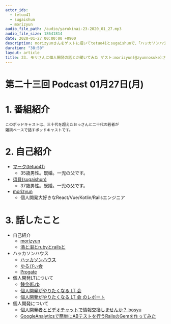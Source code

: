 ```yaml
---
actor_ids:
  - tetuo41
  - sugaishun
  - morizyun
audio_file_path: /audio/yarukinai-23-2020_01_27.mp3
audio_file_size: 18641814
date: 2020-01-27 00:00:00 +0900
description: morizyunさんをゲストに招いてtetuo41とsugaishunで、「ハッカソンハウス」「個人開発」「エディタ」について話しました。
duration: "38:50"
layout: article
title: 23. モリさんに個人開発の話とか聞いてみた ゲスト:morizyun(@zyunnosuke)さん
---
```


# 第二十三回 Podcast 01月27日(月)

# 1. 番組紹介
    このポッドキャストは、三十代を超えたおっさんと二十代の若者が
    雑談ベースで話すポッドキャストです。

# 2. 自己紹介
- [マーク(tetuo41)](https://twitter.com/tetuo41)
    - 35歳男性。既婚。一児の父です。
- [須貝(sugaishun)](https://twitter.com/sugaishun)
    - 37歳男性。既婚。一児の父です。
- [morizyun](https://twitter.com/zyunnosuke)
    - 個人開発大好きなReact/Vue/Kotlin/Railsエンジニア

# 3. 話したこと
- 自己紹介
    - [morizyun](https://twitter.com/zyunnosuke)
    - [酒と泪とrubyとrailsと](https://morizyun.github.io/)
- ハッカソンハウス
    - [ハッカソンハウス](http://hackathon-house.herokuapp.com/)
    - [ゆるびぃ会](http://yuruby.github.io/)
    - [Progate](https://prog-8.com/)
- 個人開発LTについて
    - [錬金術.rb](https://techplay.jp/event/573899)
    - [個人開発がやりたくなる LT 会](https://alchemy-rb.connpass.com/event/156757/)
    - [個人開発がやりたくなる LT 会 のレポート](https://morizyun.github.io/blog/indie-hacker-lt-event-first/index.html)
- 個人開発について
    - [個人開発者とビデオチャットで情報交換しませんか？ bosyu](https://bosyu.me/b/hmLMyWPjsUw)
    - [GoogleAnalyticsで簡単にABテストを行うRailsのGemを作ってみた](https://qiita.com/ykogure/items/0e519a8be7798990a5e2)
